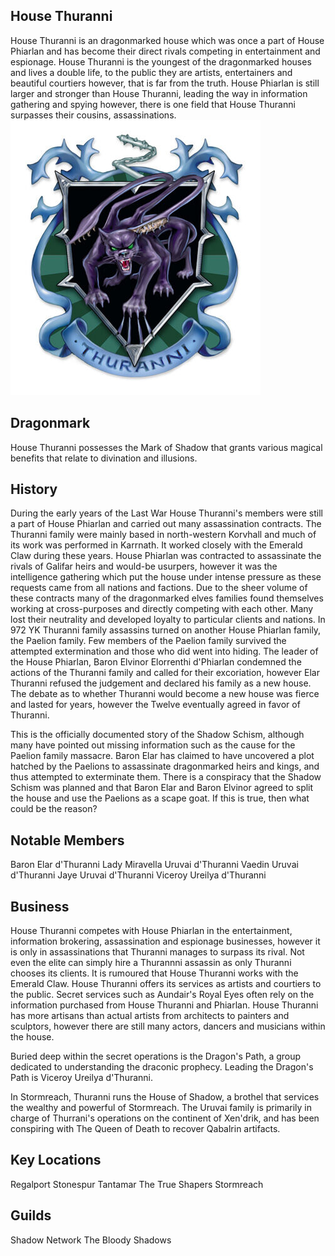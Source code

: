## House Thuranni
House Thuranni is an dragonmarked house which was once a part of House Phiarlan and has become their direct rivals competing in entertainment and espionage. House Thuranni is the youngest of the dragonmarked houses and lives a double life, to the public they are artists, entertainers and beautiful courtiers however, that is far from the truth. House Phiarlan is still larger and stronger than House Thuranni, leading the way in information gathering and spying however, there is one field that House Thuranni surpasses their cousins, assassinations.
![](./thuranni-coa.jpg)

## Dragonmark
House Thuranni possesses the Mark of Shadow that grants various magical benefits that relate to divination and illusions.

## History
During the early years of the Last War House Thuranni's members were still a part of House Phiarlan and carried out many assassination contracts. The Thuranni family were mainly based in north-western Korvhall and much of its work was performed in Karrnath. It worked closely with the Emerald Claw during these years. House Phiarlan was contracted to assassinate the rivals of Galifar heirs and would-be usurpers, however it was the intelligence gathering which put the house under intense pressure as these requests came from all nations and factions. Due to the sheer volume of these contracts many of the dragonmarked elves families found themselves working at cross-purposes and directly competing with each other. Many lost their neutrality and developed loyalty to particular clients and nations. In 972 YK Thuranni family assassins turned on another House Phiarlan family, the Paelion family. Few members of the Paelion family survived the attempted extermination and those who did went into hiding. The leader of the House Phiarlan, Baron Elvinor Elorrenthi d'Phiarlan condemned the actions of the Thuranni family and called for their excoriation, however Elar Thuranni refused the judgement and declared his family as a new house. The debate as to whether Thuranni would become a new house was fierce and lasted for years, however the Twelve eventually agreed in favor of Thuranni.

This is the officially documented story of the Shadow Schism, although many have pointed out missing information such as the cause for the Paelion family massacre. Baron Elar has claimed to have uncovered a plot hatched by the Paelions to assassinate dragonmarked heirs and kings, and thus attempted to exterminate them. There is a conspiracy that the Shadow Schism was planned and that Baron Elar and Baron Elvinor agreed to split the house and use the Paelions as a scape goat. If this is true, then what could be the reason?

## Notable Members
Baron Elar d'Thuranni
Lady Miravella Uruvai d'Thuranni
Vaedin Uruvai d'Thuranni
Jaye Uruvai d'Thuranni
Viceroy Ureilya d'Thuranni

## Business
House Thuranni competes with House Phiarlan in the entertainment, information brokering, assassination and espionage businesses, however it is only in assassinations that Thuranni manages to surpass its rival. Not even the elite can simply hire a Thurannni assassin as only Thuranni chooses its clients. It is rumoured that House Thuranni works with the Emerald Claw. House Thuranni offers its services as artists and courtiers to the public. Secret services such as Aundair's Royal Eyes often rely on the information purchased from House Thuranni and Phiarlan. House Thuranni has more artisans than actual artists from architects to painters and sculptors, however there are still many actors, dancers and musicians within the house.

Buried deep within the secret operations is the Dragon's Path, a group dedicated to understanding the draconic prophecy. Leading the Dragon's Path is Viceroy Ureilya d'Thuranni.

In Stormreach, Thuranni runs the House of Shadow, a brothel that services the wealthy and powerful of Stormreach. The Uruvai family is primarily in charge of Thurrani's operations on the continent of Xen'drik, and has been conspiring with The Queen of Death to recover Qabalrin artifacts.

## Key Locations
Regalport
Stonespur
Tantamar
The True Shapers
Stormreach

## Guilds
Shadow Network
The Bloody Shadows
